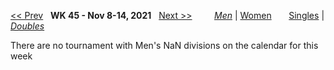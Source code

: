 [<< Prev](men_doubles_2144.md) &nbsp; **WK 45 - Nov 8-14, 2021** &nbsp; [Next >>](men_doubles_2202.md) &nbsp;&nbsp;&nbsp;&nbsp;&nbsp;&nbsp;&nbsp; [*Men*](./men_doubles_2145.md) &#124; [Women](./women_doubles_2145.md) &nbsp;&nbsp;&nbsp;&nbsp;&nbsp; [Singles](./men_singles_2145.md) &#124; [*Doubles*](./men_doubles_2145.md)

There are no tournament with Men's NaN divisions on the calendar for this week